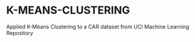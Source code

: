 # K-MEANS-CLUSTERING
Applied K-Means Clustering to a CAR dataset from UCI Machine Learning Repository
